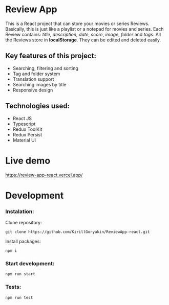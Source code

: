 
# Review App
This is a React project that can store your movies or series Reviews.
Basically, this is just like a playlist or a notepad for movies and series.
Each Review contains: _title_, _description_, _date_, _score_, _image_, _folder_ and _tags_.
All the Reviews store in **localStorage**. They can be edited and deleted easily.

## Key features of this project:
- Searching, filtering and sorting
- Tag and folder system
- Translation support
- Searching images by title
- Responsive design

## Technologies used:
- React JS
- Typescript
- Redux ToolKit
- Redux Persist
- Material UI

# Live demo
https://review-app-react.vercel.app/

# Development
### Instalation:
Clone repository:
```
git clone https://github.com/KirillGoryakin/ReviewApp-react.git
```
Install packages:
```
npm i
```
### Start development:
```
npm run start
```
### Tests:
```
npm run test
```

